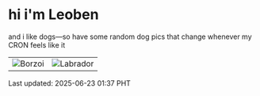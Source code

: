 # hi i'm Leoben

and i like dogs—so have some random dog pics that change whenever my CRON feels like it

|  |  |
|--------|----------|
| ![Borzoi](https://random-dog-vercel.vercel.app/api/random-borzoi?v=1750613833) | ![Labrador](https://random-dog-vercel.vercel.app/api/random-labrador?v=1750613833) |

Last updated: 2025-06-23 01:37 PHT
